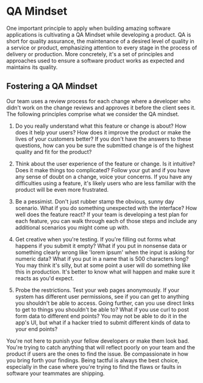 # QA Mindset

One important principle to apply when building amazing software applications is cultivating a QA Mindset while developing a product. QA is short for quality assurance, the maintenance of a desired level of quality in a service or product, emphasizing attention to every stage in the process of delivery or production.  More concretely, it's a set of principles and approaches used to ensure a software product works as expected and maintains its quality.

## Fostering a QA Mindset

Our team uses a review process for each change where a developer who didn't work on the change reviews and approves it before the client sees it. The following principles comprise what we consider the QA mindset.

1. Do you really understand what this feature or change is about?  How does it help your users?  How does it improve the product or make the lives of your customers better?  If you don't have the answers to these questions, how can you be sure the submitted change is of the highest quality and fit for the product?

2. Think about the user experience of the feature or change.  Is it intuitive? Does it make things too complicated?  Follow your gut and if you have any sense of doubt on a change, voice your concerns.  If you have any difficulties using a feature, it's likely users who are less familiar with the product will be even more frustrated.

3. Be a pessimist. Don't just rubber stamp the obvious, sunny day scenario.  What if you do something unexpected with the interface?  How well does the feature react?  If your team is developing a test plan for each feature, you can walk through each of those steps and include any additional scenarios you might come up with.

4. Get creative when you're testing. If you're filling out forms what happens if you submit it empty?  What if you put in nonsense data or something clearly wrong like 'lorem ipsum' when the input is asking for numeric data?  What if you put in a name that is 500 characters long?  You may think it's silly, but at some point a user will do something like this in production.  It's better to know what will happen and make sure it reacts as you'd expect.

5. Probe the restrictions. Test your web pages anonymously. If your system has different user permissions, see if you can get to anything you shouldn't be able to access.  Going further, can you use direct links to get to things you shouldn't be able to?  What if you use curl to post form data to different end points?  You may not be able to do it in the app's UI, but what if a hacker tried to submit different kinds of data to your end points?

You're not here to punish your fellow developers or make them look bad. You're trying to catch anything that will reflect poorly on your team and the product if users are the ones to find the issue. Be compassionate in how you bring forth your findings.  Being tactful is always the best choice, especially in the case where you're trying to find the flaws or faults in software your teammates are shipping.